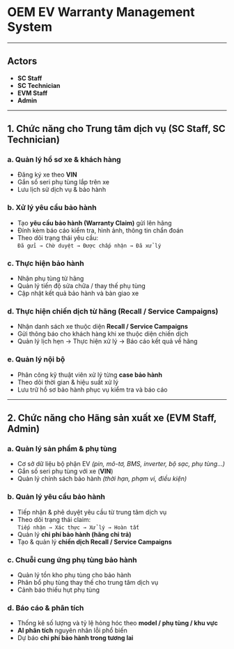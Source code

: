 # OEM EV Warranty Management System  
---
## **Actors**
- **SC Staff**  
- **SC Technician**  
- **EVM Staff**  
- **Admin**

---
## **1. Chức năng cho Trung tâm dịch vụ (SC Staff, SC Technician)**

### a. Quản lý hồ sơ xe & khách hàng  
- Đăng ký xe theo **VIN**  
- Gắn số seri phụ tùng lắp trên xe  
- Lưu lịch sử dịch vụ & bảo hành  

### b. Xử lý yêu cầu bảo hành  
- Tạo **yêu cầu bảo hành (Warranty Claim)** gửi lên hãng  
- Đính kèm báo cáo kiểm tra, hình ảnh, thông tin chẩn đoán  
- Theo dõi trạng thái yêu cầu:  
  `Đã gửi → Chờ duyệt → Được chấp nhận → Đã xử lý`  

### c. Thực hiện bảo hành  
- Nhận phụ tùng từ hãng  
- Quản lý tiến độ sửa chữa / thay thế phụ tùng  
- Cập nhật kết quả bảo hành và bàn giao xe  

### d. Thực hiện chiến dịch từ hãng (Recall / Service Campaigns)  
- Nhận danh sách xe thuộc diện **Recall / Service Campaigns**  
- Gửi thông báo cho khách hàng khi xe thuộc diện chiến dịch  
- Quản lý lịch hẹn → Thực hiện xử lý → Báo cáo kết quả về hãng  

### e. Quản lý nội bộ  
- Phân công kỹ thuật viên xử lý từng **case bảo hành**  
- Theo dõi thời gian & hiệu suất xử lý  
- Lưu trữ hồ sơ bảo hành phục vụ kiểm tra và báo cáo  

---

##  **2. Chức năng cho Hãng sản xuất xe (EVM Staff, Admin)**

### a. Quản lý sản phẩm & phụ tùng  
- Cơ sở dữ liệu bộ phận EV *(pin, mô-tơ, BMS, inverter, bộ sạc, phụ tùng...)*  
- Gắn số seri phụ tùng với xe (**VIN**)  
- Quản lý chính sách bảo hành *(thời hạn, phạm vi, điều kiện)*  

### b. Quản lý yêu cầu bảo hành  
- Tiếp nhận & phê duyệt yêu cầu từ trung tâm dịch vụ  
- Theo dõi trạng thái claim:  
  `Tiếp nhận → Xác thực → Xử lý → Hoàn tất`  
- Quản lý **chi phí bảo hành (hãng chi trả)**  
- Tạo & quản lý **chiến dịch Recall / Service Campaigns**  

### c. Chuỗi cung ứng phụ tùng bảo hành  
- Quản lý tồn kho phụ tùng cho bảo hành  
- Phân bổ phụ tùng thay thế cho trung tâm dịch vụ  
- Cảnh báo thiếu hụt phụ tùng  

### d. Báo cáo & phân tích  
- Thống kê số lượng và tỷ lệ hỏng hóc theo **model / phụ tùng / khu vực**  
- **AI phân tích** nguyên nhân lỗi phổ biến  
- Dự báo **chi phí bảo hành trong tương lai**  

